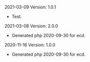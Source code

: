 2021-03-09 Version: 1.0.1
- Test.

2021-03-08 Version: 2.0.0
- Generated php 2020-09-30 for ecd.

2020-11-16 Version: 1.0.0
- Generated php 2020-09-30 for ecd.

